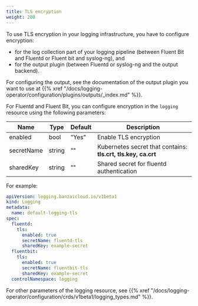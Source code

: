 ```yaml
---
title: TLS encryption
weight: 200
---
```


To use TLS encryption in your logging infrastructure, you have to configure encryption:

- for the log collection part of your logging pipeline (between Fluent Bit and Fluentd or Fluent bit and syslog-ng), and
- for the output plugin (between Fluentd or syslog-ng and the output backend).

For configuring the output, see the documentation of the output plugin you want to use at {{% xref "/docs/logging-operator/configuration/plugins/outputs/_index.md" %}}.

For Fluentd and Fluent Bit, you can configure encryption in the `logging` resource using the following parameters:

| Name                    | Type           | Default | Description |
|-------------------------|----------------|---------|-------------|
| enabled | bool | "Yes" | Enable TLS encryption |
| secretName | string | "" | Kubernetes secret that contains: **tls.crt, tls.key, ca.crt** |
| sharedKey | string | "" | Shared secret for fluentd authentication |

For example:

```yaml
apiVersion: logging.banzaicloud.io/v1beta1
kind: Logging
metadata:
  name: default-logging-tls
spec:
  fluentd:
    tls:
      enabled: true
      secretName: fluentd-tls
      sharedKey: example-secret
  fluentbit:
    tls:
      enabled: true
      secretName: fluentbit-tls
      sharedKey: example-secret
  controlNamespace: logging
```

For other parameters of the logging resource, see {{% xref "/docs/logging-operator/configuration/crds/v1beta1/logging_types.md" %}}.
